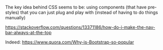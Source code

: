 The key idea behind CSS seems to be:
using components (that have pre-styles) that you can just plug and play with (instead of having to do things manually)

https://stackoverflow.com/questions/13371186/how-do-i-make-the-nav-bar-always-at-the-top

Indeed:
https://www.quora.com/Why-is-Bootstrap-so-popular
